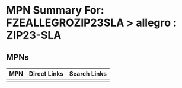 



# MPN Summary For: FZEALLEGROZIP23SLA > allegro : ZIP23-SLA

## MPNs
  

|MPN|Direct Links|Search Links|
| :--- | :--- | :--- |
||||

